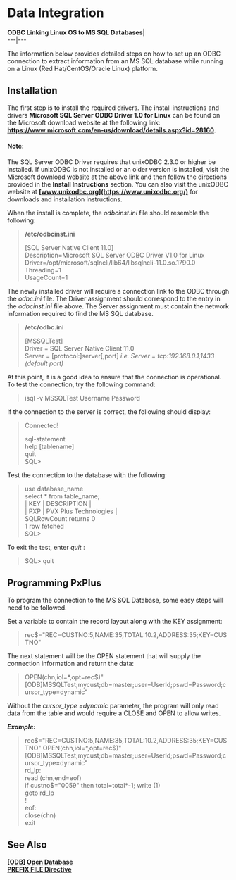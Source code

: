 # Data Integration

**ODBC Linking Linux OS to MS SQL Databases**|   
---|---  
  
The information below provides detailed steps on how to set up an ODBC connection to extract information from an MS SQL database while running on a Linux (Red Hat/CentOS/Oracle Linux) platform.

## Installation

The first step is to install the required drivers. The install instructions and drivers **Microsoft SQL Server ODBC Driver 1.0 for Linux** can be found on the Microsoft download website at the following link: **<https://www.microsoft.com/en-us/download/details.aspx?id=28160>**.

#### **Note:**  
The SQL Server ODBC Driver requires that unixODBC 2.3.0 or higher be installed. If unixODBC is not installed or an older version is installed, visit the Microsoft download website at the above link and then follow the directions provided in the **Install Instructions** section. You can also visit the unixODBC website at **[www.unixodbc.org](https://www.unixodbc.org/)** for downloads and installation instructions.

When the install is complete, the _odbcinst.ini_ file should resemble the following:

> **/etc/odbcinst.ini**  
>   
>  [SQL Server Native Client 11.0]  
>  Description=Microsoft SQL Server ODBC Driver V1.0 for Linux  
>  Driver=/opt/microsoft/sqlncli/lib64/libsqlncli-11.0.so.1790.0  
>  Threading=1  
> UsageCount=1

The newly installed driver will require a connection link to the ODBC through the _odbc.ini_ file. The Driver assignment should correspond to the entry in the _odbcinst.ini_ file above. The Server assignment must contain the network information required to find the MS SQL database.

> **/etc/odbc.ini**  
>   
>  [MSSQLTest]  
>  Driver = SQL Server Native Client 11.0  
>  Server = [protocol:]server[,port] _i.e. Server = tcp:192.168.0.1,1433 (default port)_

At this point, it is a good idea to ensure that the connection is operational. To test the connection, try the following command:

> isql -v MSSQLTest Username Password

If the connection to the server is correct, the following should display:

> Connected!  
>   
> sql-statement  
>  help [tablename]  
>  quit  
>  SQL>

Test the connection to the database with the following:

> use database_name  
>  select * from table_name;  
>  | KEY | DESCRIPTION |  
>  | PXP | PVX Plus Technologies |  
> SQLRowCount returns 0  
>  1 row fetched  
>  SQL>

To exit the test, enter _quit_ :

> SQL> quit

## Programming PxPlus

To program the connection to the MS SQL Database, some easy steps will need to be followed.

Set a variable to contain the record layout along with the KEY assignment:

> rec$="REC=CUSTNO:5,NAME:35,TOTAL:10.2,ADDRESS:35;KEY=CUSTNO"

The next statement will be the OPEN statement that will supply the connection information and return the data:

> OPEN(chn,iol=*,opt=rec$)"[ODB]MSSQLTest;mycust;db=master;user=UserId;pswd=Password;cursor_type=dynamic"

Without the _cursor_type_ _=dynamic_ parameter, the program will only read data from the table and would require a CLOSE and OPEN to allow writes.

**_Example:_**

> rec$="REC=CUSTNO:5,NAME:35,TOTAL:10.2,ADDRESS:35;KEY=CUSTNO"  
>  OPEN(chn,iol=*,opt=rec$)"[ODB]MSSQLTest;mycust;db=master;user=UserId;pswd=Password;cursor_type=dynamic"  
> rd_lp:  
>  read (chn,end=eof)  
>  if custno$="0059" then total=total*-1; write (1)  
> goto rd_lp  
>  !  
> eof:  
>  close(chn)  
>  exit

## See Also

**[[ODB] Open Database](../../command_tags/odb.htm)**  
**[PREFIX FILE Directive](../../directives/prefix.md)**
